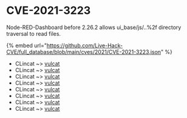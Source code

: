 # CVE-2021-3223

Node-RED-Dashboard before 2.26.2 allows ui_base/js/..%2f directory traversal to read files.

{% embed url="https://github.com/Live-Hack-CVE/full_database/blob/main/cves/2021/CVE-2021-3223.json" %}


* CLincat ~> [vulcat](https://www.alice-snow.ru/2021/database/cve-2021-3223/vulcat-clincat)
* CLincat ~> [vulcat](https://www.alice-snow.ru/2021/database/cve-2021-3223/vulcat-clincat)
* CLincat ~> [vulcat](https://www.alice-snow.ru/2021/database/cve-2021-3223/vulcat-clincat)
* CLincat ~> [vulcat](https://www.alice-snow.ru/2021/database/cve-2021-3223/vulcat-clincat)
* CLincat ~> [vulcat](https://www.alice-snow.ru/2021/database/cve-2021-3223/vulcat-clincat)
* CLincat ~> [vulcat](https://www.alice-snow.ru/2021/database/cve-2021-3223/vulcat-clincat)
* CLincat ~> [vulcat](https://www.alice-snow.ru/2021/database/cve-2021-3223/vulcat-clincat)
* CLincat ~> [vulcat](https://www.alice-snow.ru/2021/database/cve-2021-3223/vulcat-clincat)